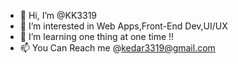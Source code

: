 - 👋 Hi, I’m @KK3319
- 👀 I’m interested in Web Apps,Front-End Dev,UI/UX 
- 🌱 I’m learning one thing at one time !! 
- 📫 You Can Reach me @kedar3319@gmail.com

<!---
KK3319/KK3319 is a ✨ special ✨ repository because its `README.md` (this file) appears on your GitHub profile.
You can click the Preview link to take a look at your changes.
--->
